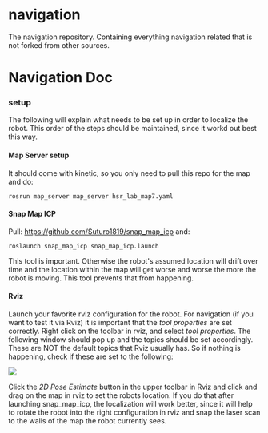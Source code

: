 # navigation
The navigation repository. Containing everything navigation related that is not forked from other sources.


# Navigation Doc

### setup
The following will explain what needs to be set up in order to localize the robot. This order of the steps should be maintained, since it workd out best this way. 

#### Map Server setup
It should come with kinetic, so you only need to pull this repo for the map and do: 

    rosrun map_server map_server hsr_lab_map7.yaml

#### Snap Map ICP
Pull: https://github.com/Suturo1819/snap_map_icp and: 

    roslaunch snap_map_icp snap_map_icp.launch 
    
This tool is important. Otherwise the robot's assumed location will drift over time and the location within the map will get worse and worse the more the robot is moving. This tool prevents that from happening.

#### Rviz
Launch your favorite rviz configuration for the robot. For navigation (if you want to test it via Rviz) it is important that the *tool properties* are set correctly. Right click on the toolbar in rviz, and select *tool properties*. The following window should pop up and the topics should be set accordingly. These are NOT the default topics that Rviz usually has. So if nothing is happening, check if these are set to the following: 

![](https://hackmd.informatik.uni-bremen.de/uploads/upload_8ecbe08daf21b9271d8d3d12a22e6d89.png)

Click the *2D Pose Estimate* button in the upper toolbar in Rviz and click and drag on the map in rviz to set the robots location. If you do that after launching snap_map_icp, the localization will work  better, since it will help to rotate the robot into the right configuration in rviz and snap the laser scan to the walls of the map the robot currently sees. 
